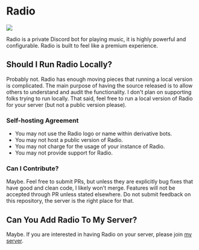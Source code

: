 # Radio

[![](https://discordapp.com/api/guilds/925386927794958348/embed.png?style=banner2)](https://discord.gg/JtXmRKuGGp)

Radio is a private Discord bot for playing music, it is highly powerful and configurable. Radio is built to feel like a premium experience.

## Should I Run Radio Locally?

Probably not. Radio has enough moving pieces that running a local version is complicated. The main purpose of having the source released is to allow others to understand and audit the functionality. I don't plan on supporting folks trying to run locally. That said, feel free to run a local version of Radio for your server (but not a public version please).

### Self-hosting Agreement

- You may not use the Radio logo or name within derivative bots.
- You may not host a public version of Radio.
- You may not charge for the usage of your instance of Radio.
- You may not provide support for Radio.

### Can I Contribute?

Maybe. Feel free to submit PRs, but unless they are explicitly bug fixes that have good and clean code, I likely won't merge. Features will not be accepted through PR unless stated elsewhere. Do not submit feedback on this repository, the server is the right place for that.

## Can You Add Radio To My Server?

Maybe. If you are interested in having Radio on your server, please join [my server](https://discord.gg/JtXmRKuGGp).
